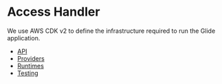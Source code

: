 # Access Handler

We use AWS CDK v2 to define the infrastructure required to run the Glide application.

- [API](./api.md)
- [Providers](./providers.md)
- [Runtimes](./runtimes.md)
- [Testing](./testing.md)
